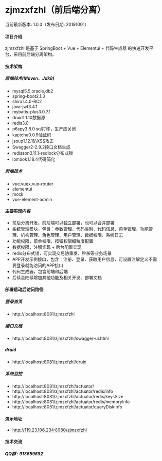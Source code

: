 # zjmzxfzhl（前后端分离）
当前最新版本: 1.0.0（发布日期: 20191001）
#### 项目介绍
zjmzxfzhl 是基于 SpringBoot + Vue + Elementui + 代码生成器 的快速开发平台，采用前后端分离架构。
#### 技术架构
##### 后端技术(Maven、Jdk8)
* mysql5.5,oracle,db2
* spring-boot2.1.3
* shiro1.4.0-RC2
* java-jwt3.4.1
* mybatis-plus3.0.7.1
* druid1.1.10数据源
* redis3.0
* p6spy3.8.0 sql打印，生产应关闭
* kaptcha0.0.9验证码
* jsoup1.12.1防XSS攻击
* Swagger2-2.9.2接口文档生成
* redisson3.11.1-redlock分布式锁
* lombok1.18.4代码简化

##### 前端技术
* vue,vuex,vue-router
* elementui
* mock
* vue-element-admin

#### 主要实现内容
* 前后分离开发，前后端可以独立部署，也可以合并部署
* 系统管理模块，包含：参数管理、代码类别、代码信息、菜单管理、功能管理、机构管理、角色管理、用户管理、数据权限、系统日志
* 功能权限，菜单权限、按钮权限细粒度配置
* 数据权限，注解实现 + 后台配置实现
* redis分布式锁，可实现交易防重发、秒杀等业务场景
* APP开发示例接口，包含：注册、登录、获取用户信息，可设置注解定义不需要登录就能访问的APP接口
* 代码生成器，包含前端和后端
* 后续会陆续增加其他功能及相关开发、部署文档

#### 部署启动后访问路径

##### 登录首页
* http://localhost:8081/zjmzxfzhl

##### 接口文档
* http://localhost:8081/zjmzxfzhl/swagger-ui.html

##### druid
* http://localhost:8081/zjmzxfzhl/druid

##### 系统监控
* http://localhost:8081/zjmzxfzhl/actuator/
* http://localhost:8081/zjmzxfzhl/actuator/redis/info
* http://localhost:8081/zjmzxfzhl/actuator/redis/keysSize
* http://localhost:8081/zjmzxfzhl/actuator/redis/memoryInfo
* http://localhost:8081/zjmzxfzhl/actuator/queryDiskInfo

#### 演示地址
* http://119.23.106.234:8080/zjmzxfzhl

#### 技术交流
##### QQ群 : 913659692